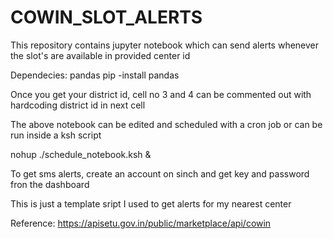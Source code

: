 # COWIN_SLOT_ALERTS
This repository contains jupyter notebook which can send alerts whenever the slot's are available in provided center id

Dependecies:
pandas
pip -install pandas


Once you get your district id, cell no 3 and 4 can be commented out with hardcoding district id in next cell

The above notebook can be edited and scheduled with a cron job or can be run inside a ksh script

nohup ./schedule_notebook.ksh &


To get sms alerts, create an account on sinch and get key and password fron the dashboard

This is just a template sript I used to get alerts for my nearest center 

Reference: https://apisetu.gov.in/public/marketplace/api/cowin
